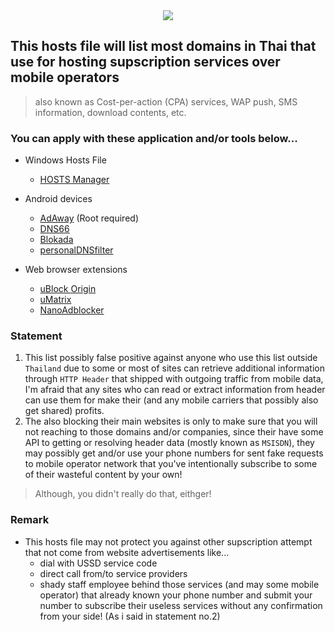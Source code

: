 <div align="center"><img src="https://github.com/kowith337/ThaiConsentHosts/raw/master/ThaiConsentHosts-repository-open-graph-template.png" /></div>

## This hosts file will list most domains in Thai that use for hosting supscription services over mobile operators
> also known as Cost-per-action (CPA) services, WAP push, SMS information, download contents, etc.

### You can apply with these application and/or tools below...
- Windows Hosts File
  - [HOSTS Manager](https://github.com/henrypp/hostsmgr)

- Android devices
  - [AdAway](https://github.com/AdAway/AdAway) (Root required)
  - [DNS66](https://github.com/julian-klode/dns66)
  - [Blokada](https://github.com/blokadaorg/blokada)
  - [personalDNSfilter](https://zenz-solutions.de/personaldnsfilter)

- Web browser extensions
  - [uBlock Origin](https://github.com/gorhill/uBlock)
  - [uMatrix](https://github.com/gorhill/uMatrix)
  - [NanoAdblocker](https://github.com/NanoAdblocker/NanoCore)

### Statement
1. This list possibly false positive against anyone who use this list outside `Thailand` due to some or most of sites can retrieve additional information through `HTTP Header` that shipped with outgoing traffic from mobile data, I'm afraid that any sites who can read or extract information from header can use them for make their (and any mobile carriers that possibly also get shared) profits.
2. The also blocking their main websites is only to make sure that you will not reaching to those domains and/or companies, since their have some API to getting or resolving header data (mostly known as `MSISDN`), they may possibly get and/or use your phone numbers for sent fake requests to mobile operator network that you've intentionally subscribe to some of their wasteful content by your own!
> Although, you didn't really do that, eithger!


### Remark
- This hosts file may not protect you against other supscription attempt that not come from website advertisements like...
  - dial with USSD service code
  - direct call from\/to service providers
  - shady staff employee behind those services (and may some mobile operator) that already known your phone number and submit your number to subscribe their useless services without any confirmation from your side! (As i said in statement no.2)